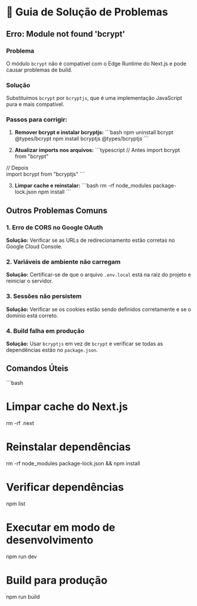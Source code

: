 # 🔧 Guia de Solução de Problemas

## Erro: Module not found 'bcrypt'

### Problema
O módulo `bcrypt` não é compatível com o Edge Runtime do Next.js e pode causar problemas de build.

### Solução
Substituímos `bcrypt` por `bcryptjs`, que é uma implementação JavaScript pura e mais compatível.

### Passos para corrigir:

1. **Remover bcrypt e instalar bcryptjs:**
\`\`\`bash
npm uninstall bcrypt @types/bcrypt
npm install bcryptjs @types/bcryptjs
\`\`\`

2. **Atualizar imports nos arquivos:**
\`\`\`typescript
// Antes
import bcrypt from "bcrypt"

// Depois  
import bcrypt from "bcryptjs"
\`\`\`

3. **Limpar cache e reinstalar:**
\`\`\`bash
rm -rf node_modules package-lock.json
npm install
\`\`\`

## Outros Problemas Comuns

### 1. Erro de CORS no Google OAuth
**Solução:** Verificar se as URLs de redirecionamento estão corretas no Google Cloud Console.

### 2. Variáveis de ambiente não carregam
**Solução:** Certificar-se de que o arquivo `.env.local` está na raiz do projeto e reiniciar o servidor.

### 3. Sessões não persistem
**Solução:** Verificar se os cookies estão sendo definidos corretamente e se o domínio está correto.

### 4. Build falha em produção
**Solução:** Usar `bcryptjs` em vez de `bcrypt` e verificar se todas as dependências estão no `package.json`.

## Comandos Úteis

\`\`\`bash
# Limpar cache do Next.js
rm -rf .next

# Reinstalar dependências
rm -rf node_modules package-lock.json && npm install

# Verificar dependências
npm list

# Executar em modo de desenvolvimento
npm run dev

# Build para produção
npm run build
